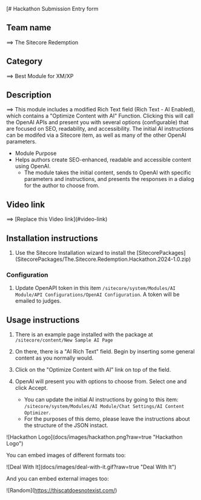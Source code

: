 [# Hackathon Submission Entry form


## Team name
⟹ The Sitecore Redemption

## Category
⟹ Best Module for XM/XP

## Description
⟹ This module includes a modified Rich Text field (Rich Text - AI Enabled), which contains a "Optimize Content with AI" Function.   Clicking this will call the OpenAI APIs and present you with several options (configurable) that are focused on SEO, readability, and accessibility.  The initial AI instructions can be modifed via a Sitecore item, as well as many of the other OpenAI parameters.

  - Module Purpose
  - Helps authors create SEO-enhanced, readable and accessible content using OpenAI.
    - The module takes the initial content, sends to OpenAI with specific parameters and instructions, and presents the responses in a dialog for the author to choose from.

## Video link
⟹ \[Replace this Video link\](#video-link)


## Installation instructions

1. Use the Sitecore Installation wizard to install the \[SitecorePackages\](SitecorePackages/The.Sitecore.Redemption.Hackathon.2024-1.0.zip)


### Configuration

1. Update OpenAPI token in this item `/sitecore/system/Modules/AI Module/API Configurations/OpenAI Configuration`.  A token will be emailed to judges.

## Usage instructions

1. There is an example page installed with the package at `/sitecore/content/New Sample AI Page`
2. On there, there is a "AI Rich Text" field.  Begin by inserting some general content as you normally would.
3. Click on the "Optimize Content with AI" link on top of the field.
4. OpenAI will present you with options to choose from.  Select one and click Accept.

    - You can update the initial AI instructions by going to this item: `/sitecore/system/Modules/AI Module/Chat Settings/AI Content Optimizer`.
    - For the purposes of this demo, please leave the instructions about the structure of the JSON instact.

!\[Hackathon Logo\](docs/images/hackathon.png?raw=true "Hackathon Logo")

You can embed images of different formats too:

!\[Deal With It\](docs/images/deal-with-it.gif?raw=true "Deal With It")

And you can embed external images too:

!\[Random\](https://thiscatdoesnotexist.com/)

